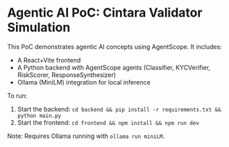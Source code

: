 
# Agentic AI PoC: Cintara Validator Simulation

This PoC demonstrates agentic AI concepts using AgentScope.
It includes:
- A React+Vite frontend
- A Python backend with AgentScope agents (Classifier, KYCVerifier, RiskScorer, ResponseSynthesizer)
- Ollama (MiniLM) integration for local inference

To run:
1. Start the backend: `cd backend && pip install -r requirements.txt && python main.py`
2. Start the frontend: `cd frontend && npm install && npm run dev`

Note: Requires Ollama running with `ollama run miniLM`.

